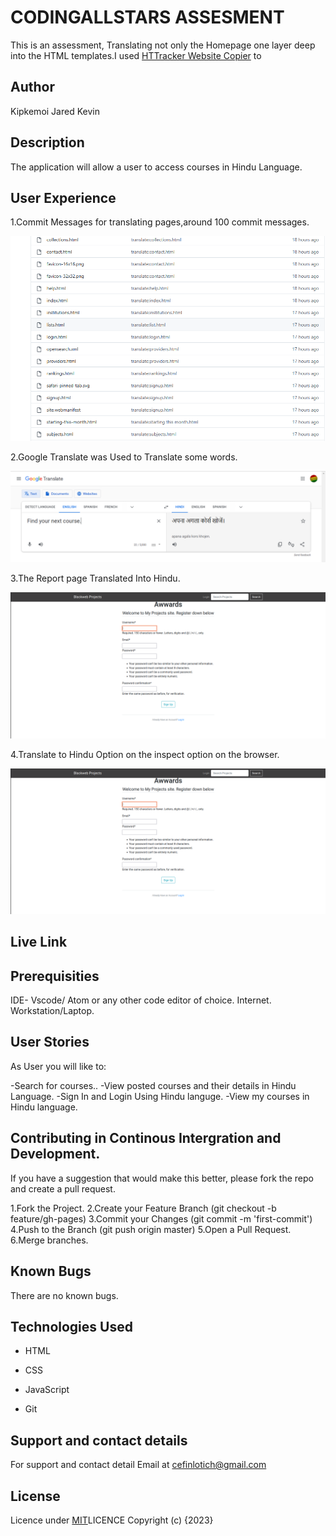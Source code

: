 # CODINGALLSTARS ASSESMENT

This is an assessment, Translating not only  the Homepage one layer deep into the HTML templates.I used 
[HTTracker Website Copier](https://www.httrack.com/)  to 

## Author
Kipkemoi Jared Kevin

## Description
The application will allow a user to access courses in Hindu Language.

## User Experience

1.Commit Messages for translating pages,around 100 commit messages.

![Commit Messages](https://github.com/JAREDKEVIN/ClassCentral/blob/ca5c127dc2fb305a97c6e291255a1d690b7d73d2/assets/commits%20screenshot.PNG)


2.Google Translate was Used to Translate some words.

![Google translate](https://github.com/JAREDKEVIN/ClassCentral/blob/41d7aee4a73942a59c20d848b7afe61e4d4e0e0d/assets/google%20translate%20screenshot.PNG)


3.The Report page  Translated Into Hindu.

![Report Page](https://github.com/JAREDKEVIN/Awwards-Web-App/blob/baf97e9aed6a5b4a3d4431210631af6a79e6972d/screenshots/Screenshot%20from%203.png)

4.Translate to Hindu Option on the inspect option on the browser.

![Translate to Hindu](https://github.com/JAREDKEVIN/Awwards-Web-App/blob/baf97e9aed6a5b4a3d4431210631af6a79e6972d/screenshots/Screenshot%20from%203.png)


## Live Link


## Prerequisities
IDE- Vscode/ Atom or any other code editor of choice.
Internet.
Workstation/Laptop.


## User Stories
As User you will like to:

-Search for courses..
-View posted courses and their details in Hindu Language.
-Sign In and Login Using Hindu languge.
-View my courses in Hindu language.

## Contributing in Continous Intergration and Development.
If you have a suggestion that would make this better, please fork the repo and create a pull request.

1.Fork the Project.
2.Create your Feature Branch (git checkout -b feature/gh-pages)
3.Commit your Changes (git commit -m 'first-commit')
4.Push to the Branch (git push origin master)
5.Open a Pull Request.
6.Merge branches.

## Known Bugs
There are no known bugs.

## Technologies Used
* HTML

* CSS

* JavaScript

* Git

## Support and contact details

For support and contact detail Email at cefinlotich@gmail.com

## License
Licence under [MIT](https://choosealicense.com/licenses/mit/#)LICENCE 
Copyright (c) {2023} 

